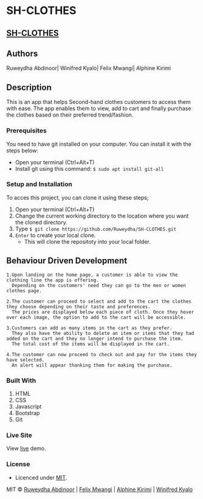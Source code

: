 # SH-CLOTHES
## [SH-CLOTHES](ruweydha.github.io/sh-clothes/)

## Authors
Ruweydha Abdinoor| Winifred Kyalo| Felix Mwangi| Alphine Kirimi

## Description
This is an app that helps Second-hand clothes customers to access them with ease.
The app enables them to view, add to cart and finally purchase the clothes based on their preferred trend/fashion.

### Prerequisites
You need to have git installed on your computer. You can install it with the steps below:
   -  Open your terminal (Ctrl+Alt+T)
   -  Install git using this command:
        `$ sudo apt install git-all`

### Setup and Installation
To acces this project, you can clone it using these steps;
1. Open your terminal (Ctrl+Alt+T)
2. Change the current working directory to the location where you want the cloned directory.
3. Type `$ git clone https://github.com/Ruweydha/SH-CLOTHES.git`
4. `Enter` to create your local clone.
    * This will clone the repositoty into your local folder.

## Behaviour Driven Development
	1.Upon landing on the home page, a customer is able to view the clothing line the app is offering.
	  Depending on the customers' need they can go to the men or women clothes page.
	
	2.The customer can proceed to select and add to the cart the clothes they choose depending on their taste and preferences. 
	  The prices are displayed below each piece of cloth. Once they hover over each image, the option to add to the cart will be accessible.
	
	3.Customers can add as many items in the cart as they prefer. 
	  They also have the ability to delete an item or items that they had added on the cart and they no longer intend to purchase the item.
	  The total cost of the items will be displayed in the cart.
	
	4.The customer can now proceed to check out and pay for the items they have selected.
	  An alert will appear thanking them for making the purchase.

### Built With
1. HTML
2. CSS
3. Javascript
4. Bootstrap
5. Git

### Live Site
View [live](https://watch.screencastify.com/v/Q4XlVC2vU1TuBlqezdYu) demo.

### License
* Licenced under [MIT](LICENSE).

MIT ©  [Ruweydha Abdinoor](https://github.com/Ruweydha) | [Felix Mwangi](https://github.com/Felixmkn) | [Alphine Kirimi](https://github.com/Alphine3900) | [Winifred Kyalo](https://github.com/Mwikali-Kyalo)

